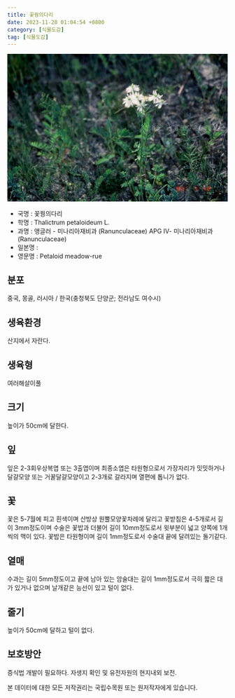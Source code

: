 ```yaml
---
title: 꽃꿩의다리
date: 2023-11-28 01:04:54 +0800
category: [식물도감]
tag: [식물도감]
---
```




![꽃꿩의다리](/assets/img/fileUpload/plants/basic/Ranunculaceae/Thalictrum/19344/1_th2.JPG)
- 국명 : 꽃꿩의다리
- 학명 : Thalictrum petaloideum L.
- 과명 : 앵글러 - 미나리아재비과 (Ranunculaceae) APG Ⅳ- 미나리아재비과 (Ranunculaceae)
- 일본명 : 
- 영문명 : Petaloid meadow-rue


## 분포
중국, 몽골, 러시아 / 한국(충청북도 단양군; 전라남도 여수시) 
## 생육환경
산지에서 자란다.
## 생육형
여러해살이풀
## 크기
높이가 50cm에 달한다.
## 잎
잎은 2-3회우상복엽 또는 3출엽이며 최종소엽은 타원형으로서 가장자리가 밋밋하거나 달걀모양 또는 거꿀달걀모양이고 2-3개로 갈라지며 열편에 톱니가 없다.
## 꽃
꽃은 5-7월에 피고 흰색이며 산방상 원뿔모양꽃차례에 달리고 꽃받침은 4-5개로서 길이 3mm정도이며 수술은 꽃밥과 더불어 길이 10mm정도로서 윗부분이 넓고 양쪽에 1개씩의 맥이 있다. 꽃밥은 타원형이며 길이 1mm정도로서 수술대 끝에 달려있는 돌기같다.
## 열매
수과는 길이 5mm정도이고 끝에 남아 있는 암술대는 길이 1mm정도로서 극히 짧은 대가 있거나 없으며 날개같은 능선이 있고 털이 없다.
## 줄기
높이가 50cm에 달하고 털이 없다.
## 보호방안
증식법 개발이 필요하다. 자생지 확인 및 유전자원의 현지내외 보전.






본 데이터에 대한 모든 저작권리는 국립수목원 또는 원저작자에게 있습니다.
